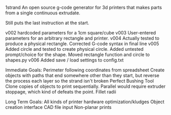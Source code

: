 
 1strand
An open source g-code generator for 3d printers that makes parts from a single continuous extrudate.

Still puts the last instruction at the start.

v002 hardcoded parameters for a 1cm square/cube
v003 User-entered parameters for an arbitrary rectangle and printer.
v004 Actually tested to produce a physical rectangle.  Corrected G-code syntax in final line
v005 Added circle and tested to create physical circle.  Added untested prompt/choice for the shape.  Moved rectangle function and circle to shapes.py
v006 Added save / load settings to config.txt

Immediate Goals:
Perimeter following coordinates from spreadsheet
Create objects with paths that end somewhere other than they start, but reverse the process each layer so the strand isn't broken
Perfect Bushing Tool
Clone copies of objects to print sequentially.  Parallel would require extruder stoppage, which kind of defeats the point.
Fillet radii

Long Term Goals:
All kinds of printer hardware optimization/kludges
Object creation interface
CAD file input
Non-planar prints
